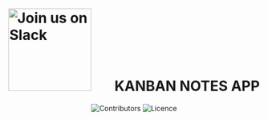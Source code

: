 # <img alt="Join us on Slack" src="https://github.com/amalmajeed/toDoNotes/blob/main/assets/Kanban-board-1.png" width="165"/>&nbsp;&nbsp;&nbsp;&nbsp;&nbsp;&nbsp; KANBAN NOTES APP



&nbsp;&nbsp;&nbsp;&nbsp;&nbsp;&nbsp;&nbsp;&nbsp;&nbsp;&nbsp;&nbsp;&nbsp;&nbsp;&nbsp;&nbsp;&nbsp;&nbsp;&nbsp;&nbsp;&nbsp;&nbsp;&nbsp;&nbsp;&nbsp;&nbsp;&nbsp;&nbsp;&nbsp;&nbsp;&nbsp;&nbsp;&nbsp;&nbsp;&nbsp;&nbsp;&nbsp;&nbsp;&nbsp;&nbsp;&nbsp;&nbsp;&nbsp;![Contributors](https://img.shields.io/github/contributors/amalmajeed/toDoNotes?style=plastic) ![Licence](https://img.shields.io/github/license/amalmajeed/toDoNotes)
